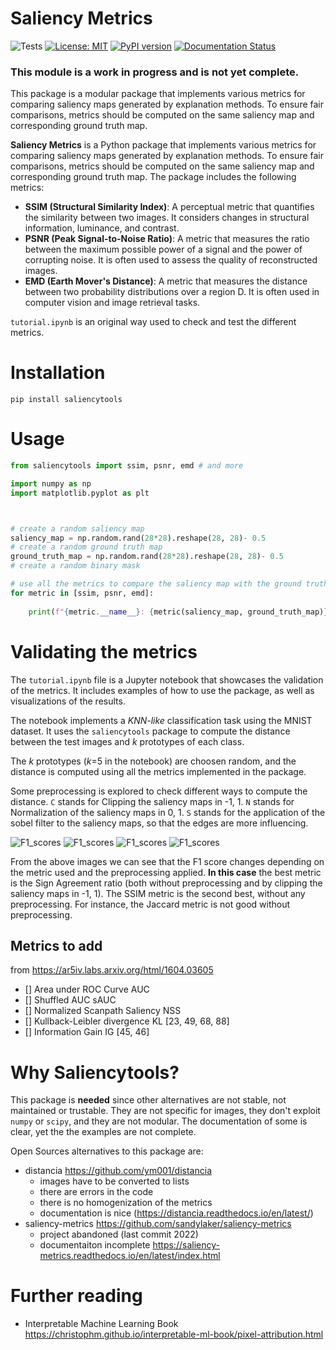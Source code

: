 # Saliency Metrics

![Tests](https://github.com/valevalerio/saliencytools/actions/workflows/test.yml/badge.svg)
[![License: MIT](https://img.shields.io/badge/License-MIT-blue.svg)](https://opensource.org/licenses/MIT)
[![PyPI version](https://img.shields.io/pypi/v/saliencytools)](https://pypi.org/project/saliencytools/)
[![Documentation Status](https://img.shields.io/website?down_color=red&up_color=44cc11&url=https://valevalerio.github.io/saliencytools&label=Documentation)](https://valevalerio.github.io/saliencytools/)
<!-- [![Documentation Status](https://img.shields.io/website?url=https://valevalerio.github.io/saliencytools/)](https://vvalerio.github.io/saliencytools/) -->
### This module is a work in progress and is not yet complete.
This package is a modular package that implements various metrics for comparing saliency maps generated by explanation methods. To ensure fair comparisons, metrics should be computed on the same saliency map and corresponding ground truth map.

**Saliency Metrics** is a Python package that implements various metrics for comparing saliency maps generated by explanation methods. To ensure fair comparisons, metrics should be computed on the same saliency map and corresponding ground truth map.
The package includes the following metrics:
- **SSIM (Structural Similarity Index)**: A perceptual metric that quantifies the similarity between two images. It considers changes in structural information, luminance, and contrast.
- **PSNR (Peak Signal-to-Noise Ratio)**: A metric that measures the ratio between the maximum possible power of a signal and the power of corrupting noise. It is often used to assess the quality of reconstructed images.
- **EMD (Earth Mover's Distance)**: A metric that measures the distance between two probability distributions over a region D. It is often used in computer vision and image retrieval tasks.

```tutorial.ipynb``` is an original way used to check and test the different metrics. 
# Installation

```pip install saliencytools```

# Usage

```python
from saliencytools import ssim, psnr, emd # and more

import numpy as np
import matplotlib.pyplot as plt



# create a random saliency map
saliency_map = np.random.rand(28*28).reshape(28, 28)- 0.5
# create a random ground truth map
ground_truth_map = np.random.rand(28*28).reshape(28, 28)- 0.5
# create a random binary mask

# use all the metrics to compare the saliency map with the ground truth map
for metric in [ssim, psnr, emd]:
    
    print(f"{metric.__name__}: {metric(saliency_map, ground_truth_map)}")
```
# Validating the metrics
The ```tutorial.ipynb``` file is a Jupyter notebook that showcases the validation of the metrics. It includes examples of how to use the package, as well as visualizations of the results. 

The notebook implements a _KNN-like_ classification task using the MNIST dataset. It uses the ```saliencytools``` package to compute the distance between the test images and _k_ prototypes of each class. 

The _k_ prototypes (_k_=5 in the notebook) are choosen random, and the distance is computed using all the metrics implemented in the package.

Some preprocessing is explored to check different ways to compute the distance.
```C``` stands for Clipping the saliency maps in -1, 1.
```N``` stands for Normalization of the saliency maps in 0, 1.
```S``` stands for the application of the sobel filter to the saliency maps, so that the edges are more influencing.


![F1_scores](https://valevalerio.github.io/saliencytools/_static/heatmap.png)
![F1_scores](https://github.com/valevalerio/saliencytools/blob/gh-pages/_static/heatmap.png)
![F1_scores](https://raw.githubusercontent.com/valevalerio/saliencytools/gh-pages/_static/heatmap.png)
![F1_scores](https://raw.githubusercontent.com/valevalerio/saliencytools/refs/heads/gh-pages/_static/heatmap.png)
<!-- add another image but this time visible
![Example](https://raw.githubusercontent.com/valevalerio/saliencytools/docs/_static/heatmap.png)
![F1_scores](https://<username>.github.io/<repository>/_static/heatmap.png)
![Example](https://upload.wikimedia.org/wikipedia/commons/thumb/b/b5/Camposanto_Monumentale_di_Pisa_%2816813099494%29.jpg/960px-Camposanto_Monumentale_di_Pisa_%2816813099494%29.jpg)
-->


From the above images we can see that the F1 score changes depending on the metric used and the preprocessing applied. **In this case** the best metric is the Sign Agreement ratio (both without preprocessing and by clipping the saliency maps in -1, 1).
The SSIM metric is the second best, without any preprocessing.
For instance, the Jaccard metric is not good without preprocessing.

## Metrics to add

from https://ar5iv.labs.arxiv.org/html/1604.03605

- [] Area under ROC Curve 	AUC 	
- [] Shuffled AUC 	sAUC 	
- [] Normalized Scanpath Saliency 	NSS 	
- [] Kullback-Leibler divergence 	KL 	[23, 49, 68, 88]
- [] Information Gain 	IG 	[45, 46] 

# Why Saliencytools?
This package is **needed** since other alternatives are not stable, not maintained or trustable. They are not specific for images, they don't exploit ```numpy``` or ```scipy```, and they are not modular. The documentation of some is clear, yet the the examples are not complete. 

Open Sources alternatives to this package are:

- distancia https://github.com/ym001/distancia
    - images have to be converted to lists
    - there are errors in the code
    - there is no homogenization of the metrics
    - documentation is nice (https://distancia.readthedocs.io/en/latest/)
- saliency-metrics https://github.com/sandylaker/saliency-metrics
    - project abandoned (last commit 2022) 
    - documentaiton incomplete https://saliency-metrics.readthedocs.io/en/latest/index.html

<!--
Other resoureces:
- https://pypi.org/project/saliency/


https://doi.org/10.1364/JOSAA.31.000532

-->

# Further reading
- Interpretable Machine Learning Book https://christophm.github.io/interpretable-ml-book/pixel-attribution.html
